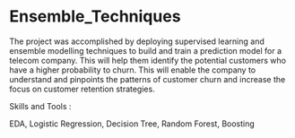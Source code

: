 # Ensemble_Techniques
The project was accomplished by deploying supervised learning and ensemble modelling techniques to build and train a prediction model for a telecom company. This will help them identify the potential customers who have a higher probability to churn. This will enable the company to understand and pinpoints the patterns of customer churn and increase the focus on customer retention strategies.

Skills and Tools : 

EDA, Logistic Regression, Decision Tree, Random Forest, Boosting
